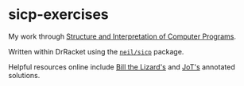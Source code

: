# sicp-exercises
My work through [Structure and Interpretation of Computer Programs](https://mitpress.mit.edu/sicp/full-text/book/book.html).

Written within DrRacket using the [`neil/sicp`](http://planet.racket-lang.org/package-source/neil/sicp.plt/1/17/planet-docs/sicp/index.html) package.

Helpful resources online include [Bill the Lizard's](http://www.billthelizard.com/2009/10/sicp-challenge.html) and [JoT's](http://jots-jottings.blogspot.com/p/sicp-exercise-index.html) annotated solutions.
